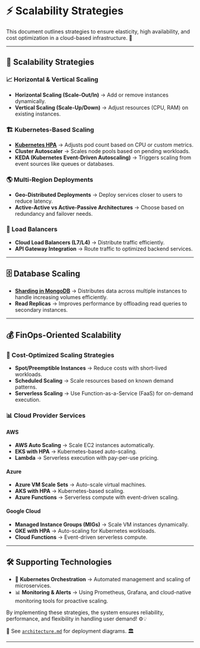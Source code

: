 # ⚡ Scalability Strategies

This document outlines strategies to ensure elasticity, high availability, and cost optimization in a cloud-based infrastructure. 🚀

---

## 🔄 Scalability Strategies

### 📈 Horizontal & Vertical Scaling

- **Horizontal Scaling (Scale-Out/In)** → Add or remove instances dynamically.
- **Vertical Scaling (Scale-Up/Down)** → Adjust resources (CPU, RAM) on existing instances.

### 🏗️ Kubernetes-Based Scaling

- **[Kubernetes HPA](https://kubernetes.io/docs/tasks/run-application/horizontal-pod-autoscale/)** → Adjusts pod count based on CPU or custom metrics.
- **Cluster Autoscaler** → Scales node pools based on pending workloads.
- **KEDA (Kubernetes Event-Driven Autoscaling)** → Triggers scaling from event sources like queues or databases.

### 🌎 Multi-Region Deployments

- **Geo-Distributed Deployments** → Deploy services closer to users to reduce latency.
- **Active-Active vs Active-Passive Architectures** → Choose based on redundancy and failover needs.

### 📡 Load Balancers

- **Cloud Load Balancers (L7/L4)** → Distribute traffic efficiently.
- **API Gateway Integration** → Route traffic to optimized backend services.

---

## 🗄️ Database Scaling

- **[Sharding in MongoDB](https://www.mongodb.com/docs/manual/sharding/)** → Distributes data across multiple instances to handle increasing volumes efficiently.
- **Read Replicas** → Improves performance by offloading read queries to secondary instances.

---

## 💰 FinOps-Oriented Scalability

### 🔄 Cost-Optimized Scaling Strategies

- **Spot/Preemptible Instances** → Reduce costs with short-lived workloads.
- **Scheduled Scaling** → Scale resources based on known demand patterns.
- **Serverless Scaling** → Use Function-as-a-Service (FaaS) for on-demand execution.

### 📊 Cloud Provider Services

#### **AWS**

- **AWS Auto Scaling** → Scale EC2 instances automatically.
- **EKS with HPA** → Kubernetes-based auto-scaling.
- **Lambda** → Serverless execution with pay-per-use pricing.

#### **Azure**

- **Azure VM Scale Sets** → Auto-scale virtual machines.
- **AKS with HPA** → Kubernetes-based scaling.
- **Azure Functions** → Serverless compute with event-driven scaling.

#### **Google Cloud**

- **Managed Instance Groups (MIGs)** → Scale VM instances dynamically.
- **GKE with HPA** → Auto-scaling for Kubernetes workloads.
- **Cloud Functions** → Event-driven serverless compute.

---

## 🛠️ Supporting Technologies

- 🐳 **Kubernetes Orchestration** → Automated management and scaling of microservices.
- 📊 **Monitoring & Alerts** → Using Prometheus, Grafana, and cloud-native monitoring tools for proactive scaling.

By implementing these strategies, the system ensures reliability, performance, and flexibility in handling user demand! ⚙️💡

📎 See [`architecture.md`](./architecture.md) for deployment diagrams. 🏛️

---

